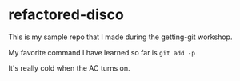 # refactored-disco
This is my sample repo that I made during the getting-git workshop.

My favorite command I have learned so far is `git add -p`

It's really cold when the AC turns on.


